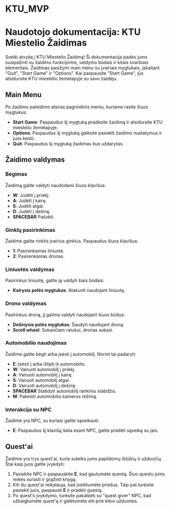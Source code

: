 # KTU_MVP
# Naudotojo dokumentacija: KTU Miestelio Žaidimas

Sveiki atvykę į KTU Miestelio Žaidimą! Ši dokumentacija padės jums susipažinti su žaidimo funkcijomis, valdymo būdais ir kitais svarbiais elementais. Žaidimas pasižymi main menu su įvairiais mygtukais, įskaitant "Quit", "Start Game" ir "Options". Kai paspausite "Start Game", jūs atsidursite KTU miestelio žemėlapyje su savo žaidėju.

## Main Menu

Po žaidimo paleidimo atsiras pagrindinis meniu, kuriame rasite šiuos mygtukus:

- **Start Game**: Paspaudus šį mygtuką pradėsite žaidimą ir atsidursite KTU miestelio žemėlapyje.
- **Options**: Paspaudus šį mygtuką galėsite pasiekti žaidimo nustatymus ir juos keisti.
- **Quit**: Paspaudus šį mygtuką žaidimas bus uždarytas.

## Žaidimo valdymas

### Bėgimas
Žaidimą galite valdyti naudodami šiuos klavišus:

- **W**: Judėti į priekį.
- **A**: Judėti į kairę.
- **S**: Judėti atgal.
- **D**: Judėti į dešinę.
- **SPACEBAR** Pašokti.

### Ginklų pasirinkimas
Žaidime galite rinktis įvairius ginklus. Paspaudus šiuos klavišus:

- **1**: Pasirenkamas liniuotė.
- **2**: Pasirenkamas dronas.

### Liniuotės valdymas
Pasirinkus liniuotę, galite ją valdyti šiais būdais:

- **Kairysis pelės mygtukas**: Atakuoti naudojant liniuotę.

### Drono valdymas
Pasirinkus droną, jį galima valdyti naudojant šiuos būdus:

- **Dešinysis pelės mygtukas**: Šaudyti naudojant droną.
- **Scroll wheel**: Sukančiam ratukui, dronas sukasi.

### Automobilio naudojimas
Žaidime galite bėgti arba įsėsti į automobilį. Norint tai padaryti:

- **E**: Įsėsti į arba išlipti iš automobilio.
- **W**: Vairuoti automobilį į priekį.
- **A**: Vairuoti automobilį į kairę.
- **S**: Vairuoti automobilį atgal.
- **D**: Vairuoti automobilį į dešinę.
- **SPACEBAR** Stabdyti automobilį rankiniu stabdžiu.
- **M**: Pakeisti automobilio kameros rėžimą.

### Interakcija su NPC
Žaidime yra NPC, su kuriais galite sąveikauti:

- **E**: Paspaudus šį klavišą šalia esant NPC, galite pradėti sąveiką su jais.

## Quest'ai

Žaidime yra trys quest'ai, kurie suteiks jums papildomų iššūkių ir užduočių. Štai kaip juos galite įvykdyti:

1. Pasiekite NPC ir paspauskite **E**, kad gautumėte questą. Šiuo questu jums reikės surasti ir grąžinti knygą.
2. Kiti du quest'ai reikalauja, kad įveiktumėte priešus. Taip pat turėsite pasiekti juos, paspausti **E** ir pradėti questą.
3. Po quest'o įvykdymo, turėsite pakalbėti su "quest giver" NPC, kad užbaigtumėte quest'ą ir galėtumėte eiti prie kitos užduoties.
